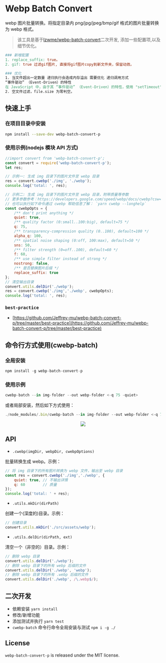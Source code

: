 Webp Batch Convert
========
webp 图片批量转换。将指定目录内 png/jpg/jpeg/bmp/gif 格式的图片批量转换为 webp 格式。

> 该工具是基于[lzwme/webp-batch-convert](https://github.com/lzwme/webp-batch-convert)二次开发, 添加一些配置项,以及细节优化。
```mk
### 新增配置
1. replace_suffix: true。
2. gif: true 过滤gif图片, 直接将gif图片copy到新文件夹，保留动效。

### 优化
1. 当文件超出一定数量 递归执行会造成内存溢出 需要优化 递归调用方式
“事件驱动” （Event-Driven）的特性
在 JavaScript 中，由于其 “事件驱动” （Event-Driven）的特性，使用 "setTimeout"、 “nextTick” 等方式对指定函数的调用，实际上是将该函数的引用（指针）储存起来，并在适当的时候调用。[参考](https://github.com/pfan123/Articles/issues/50)。
2. 空文件过滤，file.size 为零判空。
```
## 快速上手

### 在项目目录中安装

```bash
npm install --save-dev webp-batch-convert-p
```

### 使用示例(nodejs 模块 API 方式)

```js
//import convert from 'webp-batch-convert-p';
const convert = require('webp-batch-convert-p');
let res;

// 示例一: 生成 img 目录下的图片文件至 webp 目录
res = convert.cwebp('./img', './webp');
console.log('total: ', res);

// 示例二: 生成 img 目录下的图片文件至 webp 目录，附带质量等参数
// 更多参数参考：https://developers.google.com/speed/webp/docs/cwebp?csw=1#options
// 也可以执行如下命令通过 cwebp 帮助信息了解： `yarn cwebp --longhelp`
const cwebpOpts = {
    /** don't print anything */
    quiet: true,
    /** quality factor (0:small..100:big), default=75 */
    q: 75,
    /** transparency-compression quality (0..100), default=100 */
    alpha_q: 100,
    /** spatial noise shaping (0:off, 100:max), default=50 */
    sns: 50,
    /** filter strength (0=off..100), default=60 */
    f: 60,
    /** use simple filter instead of strong */
    nostrong: false,
    /** 是否替换图片后缀 */
    replace_suffix: true
};
// 清空输出目录
convert.utils.delDir('./webp');
res = convert.cwebp('./img','./webp', cwebpOpts);
console.log('total: ', res);
```

### `best-practice`

- [https://github.com/Jeffrey-mu/webp-batch-convert-p/tree/master/best-practice](https://github.com/Jeffrey-mu/webp-batch-convert-p/tree/master/best-practice)

## 命令行方式使用(cwebp-batch)

### 全局安装

```js
npm install -g webp-batch-convert-p
```

### 使用示例

```js
cwebp-batch --in img-folder --out webp-folder <-q 75 -quiet>
```
或者局部安装，然后如下方式使用：
```js
./node_modules/.bin/cwebp-batch --in img-folder --out webp-folder <-q 75 -quiet>
```
<p align="center">
    <img src="https://cdn.rawgit.com/lzwme/webp-batch-convert/master/test/img/snapshot.png">
</p>

## API

- `.cwebp(imgDir, webpDir, cwebpOptions)`

批量转换生成 webp。示例：
```js
// 将 img 目录下的所有图片转换为 webp 文件，输出至 webp 目录
const res = convert.cwebp('./img','./webp', {
    quiet: true, // 不输出详情
    q: 60        // 质量
});
console.log('total: ' + res);
```

- `.utils.mkDir(dirPath)`

创建一个(深度的)目录。示例：
```js
// 创建目录
convert.utils.mkDir('./src/assets/webp');
```

- `.utils.delDir(dirPath, ext)`

清空一个（非空的）目录。示例：
```js
// 删除 webp 目录
convert.utils.delDir('./webp');
// 删除 webp 目录下的所有 webp 后缀的文件
convert.utils.delDir('./webp', 'webp');
// 删除 webp 目录下的所有 .webp 后缀的文件
convert.utils.delDir('./webp', /\.webp$/);
```

## 二次开发

- 依赖安装 `yarn install`
- 修改/新增功能
- 添加测试并执行 `yarn test`
- `cwebp-batch` 命令行命令全局安装与测试 `npm i -g ./`

## License

`webp-batch-convert-p` is released under the MIT license.


